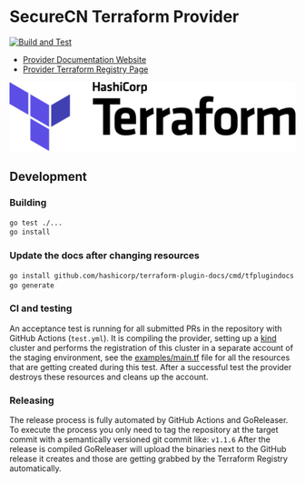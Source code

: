 # SecureCN Terraform Provider

[![Build and Test](https://github.com/Portshift/terraform-provider-securecn/actions/workflows/test.yml/badge.svg)](https://github.com/Portshift/terraform-provider-securecn/actions/workflows/test.yml)

- [Provider Documentation Website](https://securecn.readme.io/docs/terraform-provider)
- [Provider Terraform Registry Page](https://registry.terraform.io/providers/Portshift/securecn/latest)

<img src="https://raw.githubusercontent.com/hashicorp/terraform-website/master/public/img/logo-hashicorp.svg" width="600px">

## Development

### Building

```bash
go test ./...
go install
```

### Update the docs after changing resources

```bash
go install github.com/hashicorp/terraform-plugin-docs/cmd/tfplugindocs
go generate
```

### CI and testing

An acceptance test is running for all submitted PRs in the repository with GitHub Actions (`test.yml`).
It is compiling the provider, setting up a [kind](https://kind.sigs.k8s.io/) cluster
and performs the registration of this cluster in a separate account of the staging environment,
see the [examples/main.tf](https://github.com/Portshift/terraform-provider-securecn/blob/main/examples/main.tf) file for all the resources that are getting created during this test.
After a successful test the provider destroys these resources and cleans up the account.

### Releasing

The release process is fully automated by GitHub Actions and GoReleaser. To execute the process
you only need to tag the repository at the target commit with a semantically versioned git commit like: `v1.1.6`
After the release is compiled GoReleaser will upload the binaries next to the GitHub release it creates
and those are getting grabbed by the Terraform Registry automatically.
